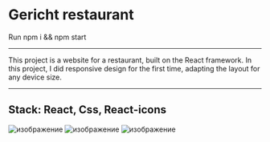 # Gericht restaurant
Run npm i && npm start
<hr />
This project is a website for a restaurant, built on the React framework. In this project, I did responsive design for the first time, adapting the layout for any device size.
<hr />

## Stack: React, Css, React-icons

![изображение](https://github.com/galinaOkhotnikova/gericht/assets/71720610/e8a29541-0c52-4324-ac34-2f3c6aaa9ee6)
![изображение](https://github.com/galinaOkhotnikova/gericht/assets/71720610/a698176b-4753-4434-9aa6-5518c81de7a0)
![изображение](https://github.com/galinaOkhotnikova/gericht/assets/71720610/1707f15c-a24e-4d16-92bb-e1b960504f55)



